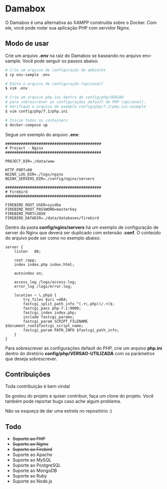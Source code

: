 # Damabox

O Damabox é uma alternativa ao XAMPP construída sobre o Docker. Com ele, você pode rodar sua aplicação PHP com servidor Nginx.

## Modo de usar

Crie um arquivo **.env** na raíz do Damabox se baseando no arquivo env-sample. Você pode serguir os passos abaixo:

``` bash
# Crie um arquivo de configuração de ambiente
$ cp env-sample .env

# Edite o arquivo de configuração (opcional)
$ vim .env

# Crie um arquivo php.ini dentro de config/php/VERSAO
# para sobrescrever as configurações default do PHP (opcional).
# Verifique o arquivo de exemplo config/php/7.1/php.ini-example
$ vim config/php/7.1/php.ini

# Inicie todos os containers
$ docker-compose up
```

Segue um exemplo do arquivo **.env**:

```
###########################################
# Project - Nginx
###########################################

PROJECT_DIR=./data/www

HTTP_PORT=80
NGINX_LOG_DIR=./logs/nginx
NGINX_SERVERS_DIR=./config/nginx/servers

###########################################
# Firebird
###########################################

FIREBIRD_ROOT_USER=sysdba
FIREBIRD_ROOT_PASSWORD=masterkey
FIREBIRD_PORT=3050
FIREBIRD_DATADIR=./data/databases/firebird
```

Dentro da pasta **config/nginx/servers** há um exemplo de configuração de server do Nginx que deverá ser duplicado com extensão **.conf**. O conteúdo do arquivo pode ser como no exemplo abaixo:

```
server {
    listen   80;

    root /app;
    index index.php index.html;

    autoindex on;

    access_log /logs/access.log;
    error_log /logs/error.log;

    location ~ \.php$ {
        try_files $uri =404;
        fastcgi_split_path_info ^(.+\.php)(/.+)$;
        fastcgi_pass php-7.1:9000;
        fastcgi_index index.php;
        include fastcgi_params;
        fastcgi_param SCRIPT_FILENAME $document_root$fastcgi_script_name;
        fastcgi_param PATH_INFO $fastcgi_path_info;
    }
}
```

Para sobrescrever as configurações default do PHP, crie um arquivo **php.ini** dentro do diretório **config/php/VERSAO-UTILIZADA** com os parâmetros que deseja sobrescrever.

## Contribuições

Toda contribuição é bem vinda!

Se gostou do projeto e quiser contribuir, faça um clone do projeto. Você também pode reportar bugs caso ache algum problema.

Não se esqueça de dar uma estrela no repositório :)

## Todo

- ~~Suporte ao PHP~~
- ~~Suporte ao Nginx~~
- ~~Suporte ao Firebird~~
- Suporte ao Apache
- Suporte ao MySQL
- Suporte ao PostgreSQL
- Suporte ao MongoDB
- Suporte ao Ruby
- Suporte ao Node.js
